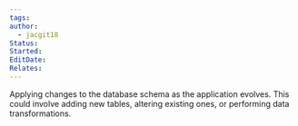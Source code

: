 ```yaml
---
tags: 
author:
  - jacgit18
Status: 
Started: 
EditDate: 
Relates:
---
```

Applying changes to the database schema as the application evolves. This could involve adding new tables, altering existing ones, or performing data transformations.